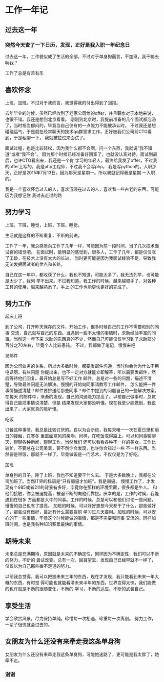 # 工作一年记


## 过去这一年

### 突然今天查了一下日历，发现，正好是我入职一年纪念日

过去这一年，工作貌似成了生活的全部，不过对于单身狗而言，不加班，我干嘛去啊我？

工作了总是有苦有乐

## 喜欢怀念

上班，加班。不过对于我而言，我觉得我的付出得到了回报。

去年毕业的时候，虽然已经收到了老家公司给的offer，并且薪水对于本地来说，也很不错。我还是想到北京看看。
刚刚到北京时，我提前准备的几个面试都泡汤了，当时相当郁闷的，毕竟当自己仅有的一点能力不能被承认时。
不过我还是想碰碰运气，于是就在经常聊天的技术qq群里求工作，正好被我们公司前CTO看到，于是私聊一下，
我就被拉过来面试了。

面试过程，也是比较轻松，因为我什么都不会啊，问一个东西，我就说“我不知道”或者“我不会”。
因为那个时候已经准备好回家了，也就没认真对待。面试到最后，也许CTO看出来，我还是一个肯
学习的年轻人，最终给我发了offer，不过我的offer上写的，我是php工程师，不过我不会写php，
我是写python的。入职那天，正好是2015年7月13日。因为那天是星期一。所以我就记得我是星期
一入职的。

我是一个喜欢怀念过去的人，喜欢沉浸在过去的人，喜欢看一些古老的东西，可能因为我想记住
我过去走过的路

## 努力学习

上班，下班，睡觉，上班，下班，睡觉。

生活就是这样的不断重复，不断的前进。

工作了一年，我总感觉向工作了几年一样，可能因为前一段时间，当了几次技术面试官的错觉吧。
在面试时，能明显的感觉到，很多人，工作了几年，都是仅仅涨了工龄，在技术上没有太大的长进，
当时更可能是因为我面试经验不足，导致我无法发掘面试者的优点和长处。

自己在这一年中，都收获了什么，我也不知道，可能太多了，我无法列举，也可能是太少了，我列
举不出来。不过我知道，我工作的时候，越来越顺手了，对各种工具的使用，越来越熟悉了。手上
的工作也能更快更好的完成了。


## 努力工作

起床上班

到了公司，打开昨天保存的文件，开始工作，很多时候自己的工作不需要和别的同事
交流，自己就写自己的东西。当遇到一些不太懂的事情时，求助经验丰富的同事。当然这一年下来
求助的东西真的不少，然而自己可能仅仅学习到了求助部分百分之70左右，毕竟个人比较愚钝。
不过，我都做了笔记，慢慢来吧

发邮件

因为公司业务的关系，所以大多数时候，都要发邮件沟通，当时你会为为什么不用电话啊，有些问题
你提出来，也不一定对方就能立即解答，所以需要发邮件，然后等待他们回复。最开始总是写不好工作
邮件，总是对一些的问题，描述不清楚，导致最终问题无法解决。慢慢的开始向同事请教写工作邮件，
怎么能把一件事情描述清楚？邮件要抄送给那些同事？邮件中提到的问题自己的一些解决方案。在每天
的邮件中，渐渐的发现，自己的沟通能力提高了。以前自己做事时，总觉得自己能把事情说清楚，但是
结果发现大家都没听懂。现在我至少能做到，我说出来了，大家就真的能听懂。

吃饭

订餐这种事情，我总是比较讨厌的。自以为会断绝，我每天唯一一次在夏日里和丽日的接触，在寒冬
里直面寒风的亲吻，同样，在吃饭取得路上，可以和同事聊聊天，聊聊各种新闻，聊聊工作。当然我们
还可以看看各种不一样的美女。工作比较忙，不要总在公司呆着，要不然你会发现，也许你会错过一些
不一样东西。当然要是带饭，那就不一样了。毕竟做饭是一门艺术，不仅仅是为了好吃。

加班

单身狗的日子，除了上班，我也不知道要干什么去。
于是大多数晚上，我都在公司加班了。当然IT界的标语是“只有弱逼才加班”。我是弱逼。
慢慢工作了，才发现有个985或者211的背景有多好，毕竟你在那样的环境里面，很多都是牛人。
和他们接触，你会被迫提高，被迫不断的向他们靠拢。庆幸的是，工作的时候，我能遇到在很多
方面都是大牛的同事。工作的时候，总是可以和他们讨论一些问题，慢慢的自己也有了提高。
加班的时候，可以好好想想今天都干了什么，那些做好了，那些没有做好，最近有什么需要提前
学习过几天要用。加班的时候，可以安心的干一些事情，毕竟这个时候能做的事情，都是不需要和同事
交流的。同样加班时间，也是我各种知识积累最快的事情。

## 期待未来

未来总是充满期待，原因就是未来的不确定性，同样因为不确定性，我们可以不断的努力，不断的
尝试改变。总有一次，回目望去，发现自己已经早就不一样了，仅仅以为自己那些微不足道的努力。

以前我总觉得，我可以把握未来三年的东西，现在才发现，我只能看到未来一年大概的东西，有时觉
得可能也就能看清未来半年的东西，世界变得太快，我们能做的也许就是不断的跟随变化，不断的
学习，不断的适应，不断的武装自己。

## 享受生活

学会欣赏风景，尽力保持单纯，珍惜每一次相遇，珍重每一次离别。
努力工作，一辈子很快就会过去的。

## 女朋友为什么还没有来牵走我这条单身狗

女朋友为什么还没有来牵走我这条单身狗，可能她迷路了，更可能是我太胖了，她牵不走。


### 谢谢






